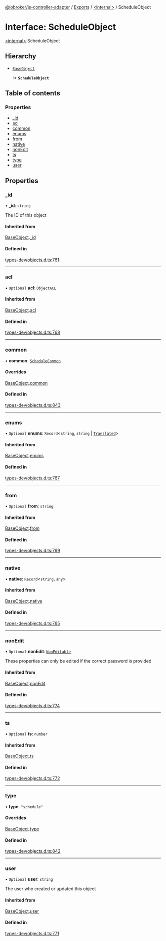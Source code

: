 [@iobroker/js-controller-adapter](../README.md) / [Exports](../modules.md) / [\<internal\>](../modules/internal_.md) / ScheduleObject

# Interface: ScheduleObject

[\<internal\>](../modules/internal_.md).ScheduleObject

## Hierarchy

- [`BaseObject`](internal_.BaseObject.md)

  ↳ **`ScheduleObject`**

## Table of contents

### Properties

- [\_id](internal_.ScheduleObject.md#_id)
- [acl](internal_.ScheduleObject.md#acl)
- [common](internal_.ScheduleObject.md#common)
- [enums](internal_.ScheduleObject.md#enums)
- [from](internal_.ScheduleObject.md#from)
- [native](internal_.ScheduleObject.md#native)
- [nonEdit](internal_.ScheduleObject.md#nonedit)
- [ts](internal_.ScheduleObject.md#ts)
- [type](internal_.ScheduleObject.md#type)
- [user](internal_.ScheduleObject.md#user)

## Properties

### \_id

• **\_id**: `string`

The ID of this object

#### Inherited from

[BaseObject](internal_.BaseObject.md).[_id](internal_.BaseObject.md#_id)

#### Defined in

[types-dev/objects.d.ts:761](https://github.com/ioBroker/ioBroker.js-controller/blob/49d93c99/packages/types-dev/objects.d.ts#L761)

___

### acl

• `Optional` **acl**: [`ObjectACL`](internal_.ObjectACL.md)

#### Inherited from

[BaseObject](internal_.BaseObject.md).[acl](internal_.BaseObject.md#acl)

#### Defined in

[types-dev/objects.d.ts:768](https://github.com/ioBroker/ioBroker.js-controller/blob/49d93c99/packages/types-dev/objects.d.ts#L768)

___

### common

• **common**: [`ScheduleCommon`](internal_.ScheduleCommon.md)

#### Overrides

[BaseObject](internal_.BaseObject.md).[common](internal_.BaseObject.md#common)

#### Defined in

[types-dev/objects.d.ts:843](https://github.com/ioBroker/ioBroker.js-controller/blob/49d93c99/packages/types-dev/objects.d.ts#L843)

___

### enums

• `Optional` **enums**: `Record`\<`string`, `string` \| [`Translated`](../modules/internal_.md#translated)\>

#### Inherited from

[BaseObject](internal_.BaseObject.md).[enums](internal_.BaseObject.md#enums)

#### Defined in

[types-dev/objects.d.ts:767](https://github.com/ioBroker/ioBroker.js-controller/blob/49d93c99/packages/types-dev/objects.d.ts#L767)

___

### from

• `Optional` **from**: `string`

#### Inherited from

[BaseObject](internal_.BaseObject.md).[from](internal_.BaseObject.md#from)

#### Defined in

[types-dev/objects.d.ts:769](https://github.com/ioBroker/ioBroker.js-controller/blob/49d93c99/packages/types-dev/objects.d.ts#L769)

___

### native

• **native**: `Record`\<`string`, `any`\>

#### Inherited from

[BaseObject](internal_.BaseObject.md).[native](internal_.BaseObject.md#native)

#### Defined in

[types-dev/objects.d.ts:765](https://github.com/ioBroker/ioBroker.js-controller/blob/49d93c99/packages/types-dev/objects.d.ts#L765)

___

### nonEdit

• `Optional` **nonEdit**: [`NonEditable`](internal_.NonEditable.md)

These properties can only be edited if the correct password is provided

#### Inherited from

[BaseObject](internal_.BaseObject.md).[nonEdit](internal_.BaseObject.md#nonedit)

#### Defined in

[types-dev/objects.d.ts:774](https://github.com/ioBroker/ioBroker.js-controller/blob/49d93c99/packages/types-dev/objects.d.ts#L774)

___

### ts

• `Optional` **ts**: `number`

#### Inherited from

[BaseObject](internal_.BaseObject.md).[ts](internal_.BaseObject.md#ts)

#### Defined in

[types-dev/objects.d.ts:772](https://github.com/ioBroker/ioBroker.js-controller/blob/49d93c99/packages/types-dev/objects.d.ts#L772)

___

### type

• **type**: ``"schedule"``

#### Overrides

[BaseObject](internal_.BaseObject.md).[type](internal_.BaseObject.md#type)

#### Defined in

[types-dev/objects.d.ts:842](https://github.com/ioBroker/ioBroker.js-controller/blob/49d93c99/packages/types-dev/objects.d.ts#L842)

___

### user

• `Optional` **user**: `string`

The user who created or updated this object

#### Inherited from

[BaseObject](internal_.BaseObject.md).[user](internal_.BaseObject.md#user)

#### Defined in

[types-dev/objects.d.ts:771](https://github.com/ioBroker/ioBroker.js-controller/blob/49d93c99/packages/types-dev/objects.d.ts#L771)
